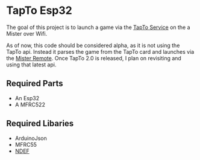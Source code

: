 # TapTo Esp32

The goal of this project is to launch a game via the [TapTo Service](https://github.com/TapToCommunity/tapto) on the a Mister over Wifi.

As of now, this code should be considered alpha, as it is not using the TapTo api. Instead it parses the game from the TapTo card and launches via the [Mister Remote](https://github.com/wizzomafizzo/mrext?tab=readme-ov-file#remote). Once TapTo 2.0 is released, I plan on revisiting and using that latest api.

## Required Parts
* An Esp32
* A MFRC522

## Required Libaries
* ArduinoJson
* MFRC55
* [NDEF](https://github.com/don/NDEF/tree/master)
